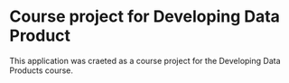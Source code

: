 # Course project for Developing Data Product

This application was craeted as a course project for the Developing Data Products course.
